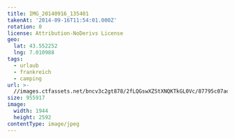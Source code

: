 ```yaml
---
title: IMG_20140916_135401
takenAt: '2014-09-16T11:54:01.000Z'
rotation: 0
license: Attribution-NoDerivs License
geo:
  lat: 43.552252
  lng: 7.010988
tags:
  - urlaub
  - frankreich
  - camping
url: >-
  //images.ctfassets.net/bncv3c2gt878/2fLQGswXZStXNQKTkGL0Vc/87795c07ad722a74e222737b24a3b2f2/img_20140916_135401_27696494084_o
size: 955917
image:
  width: 1944
  height: 2592
contentType: image/jpeg
---
```


